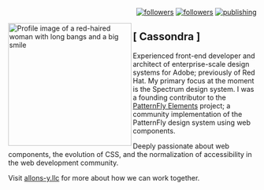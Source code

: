 <p align="right"><a rel="me" href="https://front-end.social/@castastrophe">
    <img alt="followers" title="Follow me on Mastodon" src="https://img.shields.io/mastodon/follow/109297102751309835?domain=https%3A%2F%2Ffront-end.social&label=Follow&logo=mastodon&logoColor=white&style=for-the-badge&labelColor=008080&color=006969"/></a>
  <a href="https://codepen.io/castastrophe/">
    <img alt="followers" title="Follow me on CodePen" src="https://img.shields.io/badge/16-1?color=640464&labelColor=7c007c&style=for-the-badge&logo=codepen&label=Follow"/></a>
<a href="https://castastrophe.medium.com/">
    <img alt="publishing" title="View articles on Medium" src="https://img.shields.io/badge/107-1?color=666&labelColor=444&label=subscribe&logo=medium&logoColor=white&style=for-the-badge"/></a>
    </p>
    
<img align="left" src="https://user-images.githubusercontent.com/1840295/206934049-c4af0e30-07fa-4c11-9d67-c4c8cf763f77.png" width="250" alt="Profile image of a red-haired woman with long bangs and a big smile">

## [ Cassondra ]
    
Experienced front-end developer and architect of enterprise-scale design systems for Adobe; previously of Red Hat. My primary focus at the moment is the Spectrum design system. I was a founding contributor to the [PatternFly&nbsp;Elements](https://github.com/patternfly/patternfly-elements) project; a community implementation of the PatternFly design system using web components. 

Deeply passionate about web components, the evolution of CSS, and the normalization of accessibility in the web development community.

Visit [allons-y.llc](http://allons-y.llc/) for more about how we can work together.
